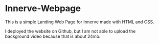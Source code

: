 # Innerve-Webpage

This is a simple Landing Web Page for Innerve made with HTML and CSS. 

I deployed the website on Github, but I am not able to upload the background video because that is about 24mb.
